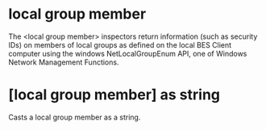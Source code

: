 # local group member

The &lt;local group member&gt; inspectors return information (such as security IDs) on members of local groups as defined on the local BES Client computer using the windows NetLocalGroupEnum API, one of Windows Network Management Functions.

# [local group member] as string

Casts a local group member as a string.
